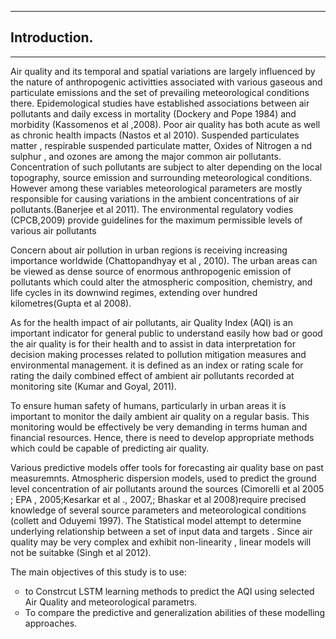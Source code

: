 
---------
## Introduction.
-------
<p>Air quality and its temporal and spatial variations are largely influenced by the nature of anthropogenic activitties associated with various gaseous and particulate emissions and the  set of prevailing meteorological conditions there. Epidemological studies have established associations between air pollutants and daily excess in mortality (Dockery and Pope 1984) and morbidity (Kassomenos et al ,2008). Poor air quality has both acute as well as chronic health impacts (Nastos et al 2010). Suspended particulates matter , respirable suspended particulate matter,  Oxides of Nitrogen a nd sulphur ,  and ozones are among the major common air pollutants. Concentration of such pollutants are subject to alter depending on the local topography, source emission and surrounding meteorological conditions. However among these variables meteorological parameters are mostly responsible for causing variations in the ambient concentrations of air pollutants.(Banerjee et al 2011). The environmental regulatory vodies (CPCB,2009) provide guidelines for the maximum permissible levels of various air pollutants </p>
<p> Concern about air pollution in urban regions is receiving increasing importance worldwide (Chattopandhyay et al , 2010). The urban areas can be viewed as dense source of enormous anthropogenic emission of pollutants which could alter the atmospheric composition, chemistry, and life cycles in its downwind regimes, extending over hundred kilometres(Gupta et al 2008).</p> 
<p>
As for the health impact of air pollutants, air Quality Index (AQI) is an important indicator for general public to understand easily how bad or good the air quality is for their health and to assist in data interpretation for decision making processes related to pollution mitigation measures and environmental management. it is defined as an index or rating scale for rating the  daily combined effect of ambient air pollutants recorded at monitoring site (Kumar and Goyal, 2011). 
</p> 
<p> 
To ensure human safety of humans, particularly in urban areas it is important to monitor the daily ambient air quality on a regular basis. This  monitoring would be effectively be very demanding in terms human and financial resources. Hence, there is need to develop appropriate methods which could be capable of predicting air quality.</p>

<p> 
Various predictive models offer tools for forecasting air quality base on past measuremnts. Atmospheric dispersion models, used to predict the ground level concentration of air pollutants around the sources (Cimorelli et al 2005 ; EPA , 2005;Kesarkar et al ., 2007,; Bhaskar et al 2008)require precised knowledge of several source parameters and meteorological conditions (collett and Oduyemi  1997). The Statistical model attempt to determine underlying relationship between a set of input  data and targets . Since air quality may be very complex and exhibit  non-linearity , linear models will not be suitabke (Singh et al 2012). 
</p>

<p>
The main objectives of this study is to use:
  
   <ul style="list-style-type:circle">
  <li>
  to Constrcut LSTM learning methods to predict the AQI using selected Air Quality and meteorological parametrs. 
  
  </li>
  <li> To compare the predictive and generalization abilities of these modelling approaches.</li>

</ul> 
</p>
